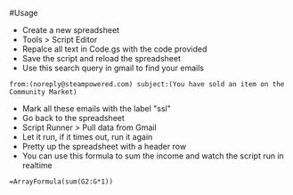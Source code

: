 #Usage
* Create a new spreadsheet
* Tools > Script Editor
* Repalce all text in Code.gs with the code provided
* Save the script and reload the spreadsheet
* Use this search query in gmail to find your emails
```
from:(noreply@steampowered.com) subject:(You have sold an item on the Community Market)
```
* Mark all these emails with the label "ssl"
* Go back to the spreadsheet
* Script Runner > Pull data from Gmail
* Let it run, if it times out, run it again
* Pretty up the spreadsheet with a header row
* You can use this formula to sum the income and watch the script run in realtime
```
=ArrayFormula(sum(G2:G*1))
```
